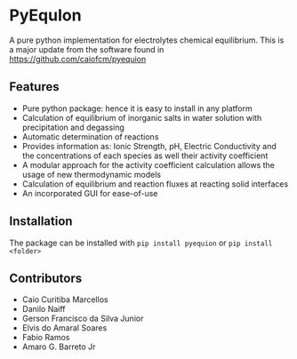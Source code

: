 # PyEquIon

A pure python implementation for electrolytes chemical equilibrium. This is a major update from the software found in https://github.com/caiofcm/pyequion

## Features

- Pure python package: hence it is easy to install in any platform
- Calculation of equilibrium of inorganic salts in water solution with precipitation and degassing
- Automatic determination of reactions
- Provides information as: Ionic Strength, pH, Electric Conductivity and the concentrations of each species as well their activity coefficient
- A modular approach for the activity coefficient calculation allows the usage of new thermodynamic models
- Calculation of equilibrium and reaction fluxes at reacting solid interfaces
- An incorporated GUI for ease-of-use

## Installation

The package can be installed with `pip install pyequion` or `pip install <folder>`

## Contributors

- Caio Curitiba Marcellos
- Danilo Naiff
- Gerson Francisco da Silva Junior
- Elvis do Amaral Soares
- Fabio Ramos
- Amaro G. Barreto Jr
